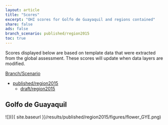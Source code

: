 ```yaml
---
layout: article
title: "Scores"
excerpt: "OHI scores for Golfo de Guayaquil and regions contained"
share: false
ads: false
branch_scenario: published/region2015
toc: true
---
```


Scores displayed below are based on template data that were extracted from the global assessment. These scores will update when data layers are modified.

<nav class="navbar navbar-default" role="navigation">   <div class="container-fluid">     <div class="navbar-header">       <a class="navbar-brand" href="#">Branch/Scenario</a>     </div>     <div class="collapse navbar-collapse" id="navbar-1">       <ul class="nav navbar-nav">         <li class="dropdown">           <a href="#" class="dropdown-toggle" data-toggle="dropdown" role="button" aria-expanded="false">published/region2015<span class="caret"></span></a>           <ul class="dropdown-menu" role="menu">                       <li><a href="{{ site.baseurl }}/draft/region2015/scores/">draft/region2015</a></li>                     </ul>         </li>       </ul>     </div>   </div> </nav> 


## Golfo de Guayaquil
  
![]({{ site.baseurl }}/results/published/region2015/figures/flower_GYE.png)

